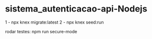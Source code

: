 # sistema_autenticacao-api-Nodejs

1 - npx knex migrate:latest 
2 - npx knex seed:run

rodar testes: npm run secure-mode

